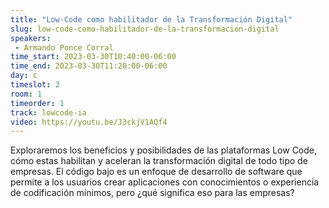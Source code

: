 ```yaml
---
title: "Low-Code como habilitador de la Transformación Digital"
slug: low-code-como-habilitador-de-la-transformacion-digital
speakers: 
 - Armando Ponce Corral
time_start: 2023-03-30T10:40:00-06:00
time_end: 2023-03-30T11:20:00-06:00
day: c
timeslot: 2
room: 1
timeorder: 1
track: lowcode-ia
video: https://youtu.be/J3ckjV1AQf4
---
```


Exploraremos los beneficios y posibilidades de las plataformas Low Code, cómo estas habilitan y aceleran la transformación digital de todo tipo de empresas. El código bajo es un enfoque de desarrollo de software que permite a los usuarios crear aplicaciones con conocimientos o experiencia de codificación mínimos, pero ¿qué significa eso para las empresas?